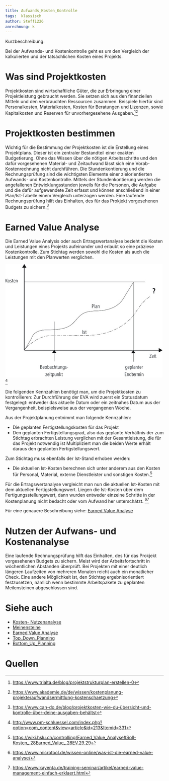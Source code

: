 ```yaml
---
title: Aufwands_Kosten_Kontrolle
tags:  klassisch
author: Steffi226
anrechnung: k 
---
```


Kurzbeschreibung:

Bei der Aufwands- und Kostenkontrolle geht es um den Vergleich der kalkulierten und der tatsächlichen Kosten eines Projekts.



# Was sind Projektkosten
Projektkosten sind wirtschaftliche Güter, die zur Erbringung einer Projektleistung gebraucht werden. Sie setzen sich aus den finanziellen Mitteln und den verbrauchten Ressourcen zusammen.
Beispiele hierfür sind Personalkosten, Materialkosten, Kosten für Beratungen und Lizenzen, sowie Kapitalkosten und Reserven für unvorhergesehene Ausgaben.[^1][^2]
 

# Projektkosten bestimmen
Wichtig für die Bestimmung der Projektkosten ist die Erstellung eines Projektplans. Dieser ist ein zentraler Bestandteil einer exakten Budgetierung. Ohne das Wissen über die nötigen Arbeitsschritte und den dafür vorgesehenen Material- und Zeitaufwand lässt sich eine Vorab-Kostenrechnung nicht durchführen.
Die Stundenkontierung und die Rechnungsprüfung sind die wichtigsten Elemente einer zielorientierten Aufwands- und Kostenkontrolle. 
Mittels der Stundenkontierung werden die angefallenen Entwicklungsstunden jeweils für die Personen, die Aufgabe und die dafür aufgewendete Zeit erfasst und können anschließend in einer Plan/Ist-Tabelle einem Vergleich unterzogen werden. 
Eine laufende Rechnungsprüfung hilft das Einhalten, des für das Prokjekt vorgesehenen Budgets zu sichern.[^3]



# Earned Value Analyse
Die Earned Value Analysis oder auch Ertragswertanalyse bezieht die Kosten und Leistungen eines Projekts aufeinander und erlaubt so eine präziese Kostenkontrolle.
Zum Stichtag werden sowohl die Kosten als auch die Leistungen mit den Planwerten verglichen.

![image](/kb/Aufwands_Kosten_Kontrolle/Kosten_Aufwands_Kontrolle.jpg) [^4]



Die folgenden Kennzahlen benötigt man, um die Projektkosten zu kontrollieren:
Zur Durchführung der EVA wird zuerst ein Statusdatum festgelegt: entweder das aktuelle Datum oder ein zeitnahes Datum aus der Vergangenheit, beispielsweise aus der vergangenen Woche.

Aus der Projektplanung entnimmt man folgende Kennzahlen:

* Die geplanten Fertigstellungskosten für das Projekt
* Den geplanten Fertigstellungsgrad, also das geplante Verhältnis der zum Stichtag erbrachten Leistung verglichen mit der Gesamtleistung, die für das Projekt notwendig ist
Multipliziert man die beiden Werte erhält daraus den geplanten Fertigstellungswert.

Zum Stichtag muss ebenfalls der Ist-Stand erhoben werden:

* Die aktuellen Ist-Kosten berechnen sich unter anderem aus den Kosten für Personal, Material, externe Dienstleister und sonstigen Kosten.[^5]

Für die Ertragswertanalyse vergleicht man nun die aktuellen Ist-Kosten mit dem aktuellen Fertigstellungswert. 
Liegen die Ist-Kosten über dem Fertigungsstellungswert, dann wurden entweder einzelne Schritte in der Kostenplanung nicht bedacht oder vom Aufwand her unterschätzt. [^6][^7]

Für eine genauere Beschreibung siehe: [Earned Value Analyse](Earned_Value_Analyse.md)

# Nutzen der Aufwans- und Kostenanalyse 
Eine laufende Rechnungsprüfung hilft das Einhalten, des für das Prokjekt vorgesehenen Budgets zu sichern.
Meist wird der Arbeitsfortschritt in wöchentlichen Abständen überprüft. Bei Projekten mit einer deutlich längeren Laufzeiten von mehreren Monaten reicht auch ein monatlicher Check.
Eine andere Möglichkeit ist, den Stichtag ergebnisorientiert festzusetzen, nämlich wenn bestimmte Arbeitspakete zu geplanten Meilensteinen abgeschlossen sind. 



# Siehe auch

* [Kosten- Nutzenanalyse](Kosten_Nutzen_Analyse.md)
* [Meinensteine](Meinelnsteine.md)
* [Earned Value Analyse](Earned_Value_Analyse.md)
* [Top_Down_Planning](Top_Down_Planning.md)
* [Bottom_Up_Planning](Bottom_Up_Planning.md)


# Quellen

[^1]: https://www.trialta.de/blog/projektstrukturplan-erstellen-0
[^2]: https://www.akademie.de/de/wissen/kostenplanung-projekte/aufwandsermittlung-kostenschaetzung
[^3]: https://www.can-do.de/blog/projektkosten-wie-du-übersicht-und-kontrolle-über-deine-ausgaben-behältst
[^4]: http://www.pm-schluessel.com/index.php?option=com_content&view=article&id=213&Itemid=331 
[^5]: https://wiki.hslu.ch/controlling/Earned_Value_Analyse#Soll-Kosten_.28Earned_Value_.28EV.29.29
[^6]: https://www.microtool.de/wissen-online/was-ist-die-earned-value-analyse/
[^7]: https://www.kayenta.de/training-seminar/artikel/earned-value-management-einfach-erklaert.html 








